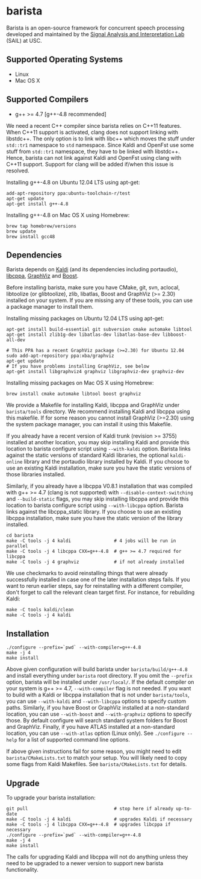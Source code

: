 # barista

Barista is an open-source framework for concurrent speech processing 
developed and maintained by the 
[Signal Analysis and Interpretation Lab](http://sail.usc.edu) (SAIL) at USC.

## Supported Operating Systems

* Linux
* Mac OS X

## Supported Compilers

* g++ >= 4.7 [g++-4.8 recommended]

We need a recent C++ compiler since barista relies on C++11 features. When 
C++11 support is activated, clang does not support linking with libstdc++. The 
only option is to link with libc++ which moves the stuff under `std::tr1` 
namespace to `std` namespace. Since Kaldi and OpenFst use some stuff from 
`std::tr1` namespace, they have to be linked with libstdc++. Hence, barista
can not link against Kaldi and OpenFst using clang with C++11 support. Support
for clang will be added if/when this issue is resolved.

Installing g++-4.8 on Ubuntu 12.04 LTS using apt-get:

    add-apt-repository ppa:ubuntu-toolchain-r/test
    apt-get update
    apt-get install g++-4.8

Installing g++-4.8 on Mac OS X using Homebrew:

    brew tap homebrew/versions
    brew update
    brew install gcc48

## Dependencies

Barista depends on [Kaldi](http://kaldi.sourceforge.net) (and its dependencies
including portaudio), [libcppa](https://github.com/Neverlord/libcppa), 
[GraphViz](http://www.graphviz.org) and [Boost](http://www.boost.org).

Before installing barista, make sure you have CMake, git, svn, aclocal,
libtoolize (or glibtoolize), zlib, libatlas, Boost and GraphViz (>= 2.30)
installed on your system. If you are missing any of these tools, you can use a
package manager to install them.

Installing missing packages on Ubuntu 12.04 LTS using apt-get:

    apt-get install build-essential git subversion cmake automake libtool
    apt-get install zlib1g-dev libatlas-dev libatlas-base-dev libboost-all-dev
    
    # This PPA has a recent GraphViz package (>=2.30) for Ubuntu 12.04
    sudo add-apt-repository ppa:xba/graphviz
    apt-get update
    # If you have problems installing GraphViz, see below
    apt-get install libgraphviz4 graphviz libgraphviz-dev graphviz-dev

Installing missing packages on Mac OS X using Homebrew:

    brew install cmake automake libtool boost graphviz

We provide a Makefile for installing Kaldi, libcppa and GraphViz under
`barista/tools` directory. We recommend installing Kaldi and libcppa using
this makefile. If for some reason you cannot install GraphViz (>=2.30) using
the system package manager, you can install it using this Makefile.

If you already have a recent version of Kaldi trunk (revision >= 3755)
installed at another location, you may skip installing Kaldi and provide this
location to barista configure script using `--with-kaldi` option. Barista
links against the static versions of standard Kaldi libraries, the optional
`kaldi-online` library and the portaudio library installed by Kaldi. If you
choose to use an existing Kaldi installation, make sure you have the static
versions of those libraries installed.

Similarly, if you already have a libcppa V0.8.1 installation that was compiled
with g++ >= 4.7 (clang is not supported) with `--disable-context-switching`
and `--build-static` flags, you may skip installing libcppa and provide this
location to barista configure script using `--with-libcppa` option. Barista
links against the libcppa_static library. If you choose to use an existing
libcppa installation, make sure you have the static version of the library
installed.

    cd barista
    make -C tools -j 4 kaldi                # 4 jobs will be run in parallel
    make -C tools -j 4 libcppa CXX=g++-4.8  # g++ >= 4.7 required for libcppa
    make -C tools -j 4 graphviz             # if not already installed

We use checkmarks to avoid reinstalling things that were already successfully
installed in case one of the later installation steps fails. If you want to
rerun earlier steps, say for reinstalling with a different compiler, don't
forget to call the relevant clean target first. For instance, for rebuilding
Kaldi:

    make -C tools kaldi/clean
    make -C tools -j 4 kaldi

## Installation

    ./configure --prefix=`pwd` --with-compiler=g++-4.8
    make -j 4
    make install

Above given configuration will build barista under `barista/build/g++-4.8` and
install everything under `barista` root directory. If you omit the `--prefix`
option, barista will be installed under `/usr/local/`. If the default compiler
on your system is g++ >= 4.7, `--with-compiler` flag is not needed. If you
want to build with a Kaldi or libcppa installation that is not under
`barista/tools`, you can use `--with-kaldi` and `--with-libcppa` options to
specify custom paths. Similarly, if you have Boost or GraphViz installed at a
non-standard location, you can use `--with-boost` and `--with-graphviz`
options to specify those. By default configure will search standard system
folders for Boost and GraphViz. Finally, if you have ATLAS installed at a
non-standard location, you can use `--with-atlas` option (Linux only). See
`./configure --help` for a list of supported command line options.

If above given instructions fail for some reason, you might need to edit
`barista/CMakeLists.txt` to match your setup. You will likely need to copy
some flags from Kaldi Makefiles. See `barista/CMakeLists.txt` for details.

## Upgrade

To upgrade your barista installation:

    git pull                                # stop here if already up-to-date
    make -C tools -j 4 kaldi                # upgrades Kaldi if necessary
    make -C tools -j 4 libcppa CXX=g++-4.8  # upgrades libcppa if necessary
    ./configure --prefix=`pwd` --with-compiler=g++-4.8
    make -j 4
    make install

The calls for upgrading Kaldi and libcppa will not do anything unless they 
need to be upgraded to a newer version to support new barista functionality.

